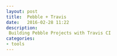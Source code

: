 ```yaml
---
layout: post
title:  Pebble + Travis
date:   2016-02-28 11:22
description:
 Building Pebble Projects with Travis CI
categories:
- tools
---
```

